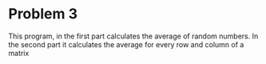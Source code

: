 # Problem 3
This program, in the first part calculates the average of random numbers. In the second part it calculates the average for every row and column of a matrix
